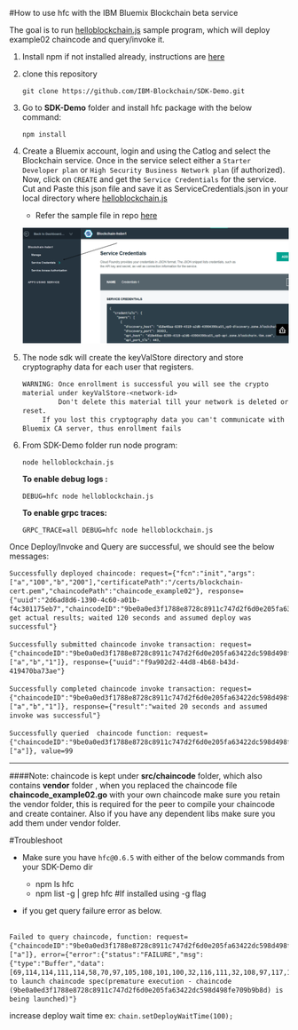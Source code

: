 #How to use hfc with the IBM Bluemix Blockchain beta service

The goal is to run [helloblockchain.js](https://github.com/ratnakar-asara/Node-Sample/blob/master/helloblockchain.js) sample program, which will deploy example02 chaincode and query/invoke it.

1. Install npm if not installed already, instructions are [here](http://blog.npmjs.org/post/85484771375/how-to-install-npm)

1. clone this repository
   ```
   git clone https://github.com/IBM-Blockchain/SDK-Demo.git
   ```

1. Go to **SDK-Demo** folder and install hfc package with the below command:

	```
	npm install
	```

1. Create a Bluemix account, login and using the Catlog and select the Blockchain service.  Once in the service select either a `Starter Developer plan` or `High Security Business Network plan` (if authorized).  Now, click on `CREATE` and get the `Service Credentials` for the service.   Cut and Paste this json file and save it  as ServiceCredentials.json  in your local directory where [helloblockchain.js](https://github.com/IBM-Blockchain/SDK-Demo/blob/master/helloblockchain.js)
	- Refer the sample file in repo [here](https://github.com/IBM-Blockchain/SDK-Demo/blob/master/ServiceCredentials.json)

     ![alt tag](servicecreds.png)

1.  The node sdk will create the keyValStore directory and store cryptography data for each user that registers.
    ```
    WARNING: Once enrollment is successful you will see the crypto material under keyValStore-<network-id>
             Don't delete this material till your network is deleted or reset.
	     If you lost this cryptography data you can't communicate with Bluemix CA server, thus enrollment fails	
    ```
     
1. From SDK-Demo folder run node program:
	```
	node helloblockchain.js
	```
	**To enable debug logs :**
	```
	DEBUG=hfc node helloblockchain.js
	```

	**To enable grpc traces:**
	```
	GRPC_TRACE=all DEBUG=hfc node helloblockchain.js
	```

Once Deploy/Invoke and Query are successful, we should see the below messages:

```
Successfully deployed chaincode: request={"fcn":"init","args":["a","100","b","200"],"certificatePath":"/certs/blockchain-cert.pem","chaincodePath":"chaincode_example02"}, response={"uuid":"2d6ad8d6-1390-4c60-a01b-f4c301175eb7","chaincodeID":"9be0a0ed3f1788e8728c8911c747d2f6d0e205fa63422dc598d498fe709b9b8d","result":"TODO: get actual results; waited 120 seconds and assumed deploy was successful"}

Successfully submitted chaincode invoke transaction: request={"chaincodeID":"9be0a0ed3f1788e8728c8911c747d2f6d0e205fa63422dc598d498fe709b9b8d","fcn":"invoke","args":["a","b","1"]}, response={"uuid":"f9a902d2-44d8-4b68-b43d-419470ba73ae"}

Successfully completed chaincode invoke transaction: request={"chaincodeID":"9be0a0ed3f1788e8728c8911c747d2f6d0e205fa63422dc598d498fe709b9b8d","fcn":"invoke","args":["a","b","1"]}, response={"result":"waited 20 seconds and assumed invoke was successful"}

Successfully queried  chaincode function: request={"chaincodeID":"9be0a0ed3f1788e8728c8911c747d2f6d0e205fa63422dc598d498fe709b9b8d","fcn":"query","args":["a"]}, value=99
```

***

####Note:
chaincode is kept under **src/chaincode** folder, which also contains **vendor** folder , when you replaced the chaincode file **chaincode_example02.go** with your own chaincode make sure you retain the vendor folder, this is required for the peer to compile your chaincode and create container. Also if you have any dependent libs make sure you add them under vendor folder.

#Troubleshoot
- Make sure you have `hfc@0.6.5` with either of the below commands from your SDK-Demo dir
  * npm ls hfc
  * npm list -g | grep hfc  #If installed using -g flag

- if you get query failure error as below. 

```

Failed to query chaincode, function: request={"chaincodeID":"9be0a0ed3f1788e8728c8911c747d2f6d0e205fa63422dc598d498fe709b9b8d","fcn":"query","args":["a"]}, error={"error":{"status":"FAILURE","msg":{"type":"Buffer","data":[69,114,114,111,114,58,70,97,105,108,101,100,32,116,111,32,108,97,117,110,99,104,32,99,104,97,105,110,99,111,100,101,32,115,112,101,99,40,112,114,101,109,97,116,117,114,101,32,101,120,101,99,117,116,105,111,110,32,45,32,99,104,97,105,110,99,111,100,101,32,40,57,98,101,48,97,48,101,100,51,102,49,55,56,56,101,56,55,50,56,99,56,57,49,49,99,55,52,55,100,50,102,54,100,48,101,50,48,53,102,97,54,51,52,50,50,100,99,53,57,56,100,52,57,56,102,101,55,48,57,98,57,98,56,100,41,32,105,115,32,98,101,105,110,103,32,108,97,117,110,99,104,101,100,41]}},"msg":"Error:Failed to launch chaincode spec(premature execution - chaincode (9be0a0ed3f1788e8728c8911c747d2f6d0e205fa63422dc598d498fe709b9b8d) is being launched)"}

```

  increase deploy wait time
  ex: `chain.setDeployWaitTime(100);`



